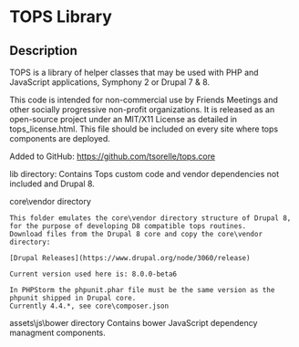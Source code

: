 TOPS Library
================
Description
----------------
TOPS is a library of helper classes that may be used with PHP and JavaScript applications, 
Symphony 2 or Drupal 7 & 8.

This code is intended for non-commercial use by Friends Meetings and other socially progressive non-profit organizations.
It is released as an open-source project under an MIT/X11 License as detailed in tops_license.html.  This file should be included
on every site where tops components are deployed.


Added to GitHub: https://github.com/tsorelle/tops.core


lib directory:
    Contains Tops custom code and vendor dependencies not included and Drupal 8.
    
core\vendor directory
    
    This folder emulates the core\vendor directory structure of Drupal 8, for the purpose of developing D8 compatible tops routines.
    Download files from the Drupal 8 core and copy the core\vendor directory:
    
    [Drupal Releases](https://www.drupal.org/node/3060/release)
    
    Current version used here is: 8.0.0-beta6
    
    In PHPStorm the phpunit.phar file must be the same version as the phpunit shipped in Drupal core.
    Currently 4.4.*, see core\composer.json

assets\js\bower directory
    Contains bower JavaScript dependency managment components.
    
